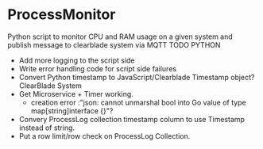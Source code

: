 # ProcessMonitor
Python script to monitor CPU and RAM usage on a given system and publish message to clearblade system via MQTT
TODO
PYTHON
- Add more logging to the script side
- Write error handling code for script side failures
- Convert Python timestamp to JavaScript/Clearblade Timestamp object?
ClearBlade System
- Get Microservice + Timer working. 
  - creation error :"json: cannot unmarshal bool into Go value of type map[string]interface {}"?
- Convery ProcessLog collection timestamp column to use Timestamp instead of string.
- Put a row limit/row check on ProcessLog Collection. 

